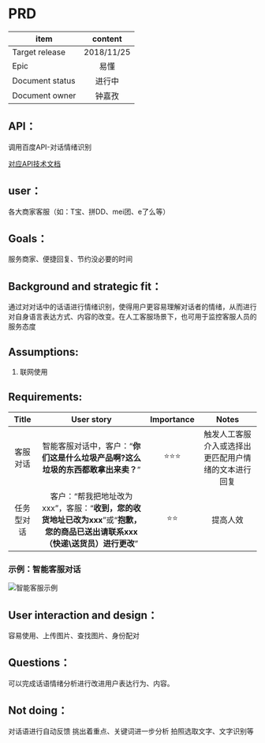 # PRD 


item|content
--|:--:
Target release|2018/11/25
Epic| 易懂
Document status|进行中
Document owner|钟嘉孜

## API：
调用百度API-对话情绪识别
<p><a href="http://ai.baidu.com/docs#/NLP-API/top">对应API技术文档</a></p>

## user：
各大商家客服（如：T宝、拼DD、mei团、e了么等）

## Goals：
服务商家、便捷回复、节约没必要的时间

## Background and strategic fit：
通过对对话中的话语进行情绪识别，使得用户更容易理解对话者的情绪，从而进行对自身语言表达方式、内容的改变。在人工客服场景下，也可用于监控客服人员的服务态度

## Assumptions:
1. 联网使用

## Requirements:
Title|User story|Importance|Notes
:--:|:--:|:--:|:--:
客服对话|智能客服对话中，客户：“**你们这是什么垃圾产品啊?这么垃圾的东西都敢拿出来卖？**”|⭐⭐⭐|触发人工客服介入或选择出更匹配用户情绪的文本进行回复
任务型对话|客户：“帮我把地址改为xxx”，客服：“**收到，您的收货地址已改为xxx**”或“**抱歉，您的商品已送出请联系xxx（快递\送货员）进行更改**”|⭐⭐|提高人效


### 示例：智能客服对话

<p><img src="http://aip.bdstatic.com/portal/dist/1542890330398/ai_images/technology/nlp-emotion_detection/introduce.png" alt="智能客服示例" title="" /></p>

## User interaction and design：
容易使用、上传图片、查找图片、身份配对

## Questions：
可以完成话语情绪分析进行改进用户表达行为、内容。

## Not doing：
对话语进行自动反馈
挑出着重点、关键词进一步分析
拍照选取文字、文字识别等

